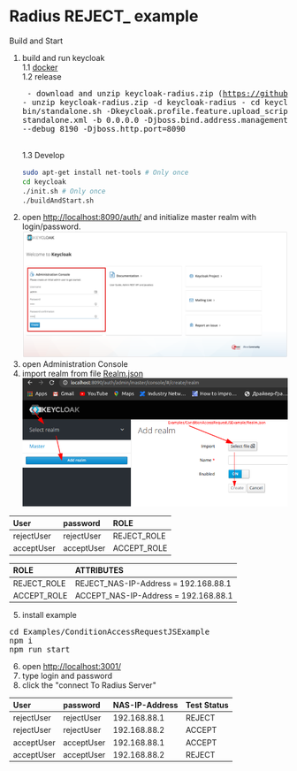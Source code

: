 # Radius REJECT_ example

Build and Start
1. build and run keycloak  
    1.1 [docker](../../docker)  
    1.2 release  
        <pre>
        - download and unzip keycloak-radius.zip (https://github.com/vzakharchenko/keycloak-radius-plugin/releases)
        - unzip keycloak-radius.zip -d keycloak-radius
        - cd keycloak-radius
        - sh bin/standalone.sh   -Dkeycloak.profile.feature.upload_scripts=enabled  -c standalone.xml -b 0.0.0.0 -Djboss.bind.address.management=0.0.0.0 --debug 8190 -Djboss.http.port=8090
        </pre>  
    1.3 Develop  
    ```sh
    sudo apt-get install net-tools # Only once
    cd keycloak
    ./init.sh # Only once
    ./buildAndStart.sh
    ```
2. open [http://localhost:8090/auth/]() and initialize master realm with login/password. ![initRealm](../../docs/initRealm.png)  
3. open Administration Console  
4. import realm from file [Realm.json](Realm.json) ![importRealm](../../docs/ImportRealm3.png)  

|     User    |     password    |      ROLE        |
|:------------|:----------------|:-----------------|
| rejectUser  | rejectUser      | REJECT_ROLE      |
| acceptUser  | acceptUser      | ACCEPT_ROLE      |

|     ROLE     |               ATTRIBUTES                    |
|:-------------|:--------------------------------------------|
| REJECT_ROLE  | REJECT_NAS-IP-Address = 192.168.88.1        |
| ACCEPT_ROLE  | ACCEPT_NAS-IP-Address = 192.168.88.1        |

5. install example  
<pre>
cd Examples/ConditionAccessRequestJSExample
npm i
npm run start
</pre>
6. open [http://localhost:3001/](http://localhost:3001/)  
7. type login and password  
8. click the "connect To Radius Server" 

|     User    |     password    |   NAS-IP-Address      | Test Status |
|:------------|:----------------|:----------------------|:------------|
| rejectUser  | rejectUser      | 192.168.88.1          | REJECT      |
| rejectUser  | rejectUser      | 192.168.88.2          | ACCEPT      |
| acceptUser  | acceptUser      | 192.168.88.1          | ACCEPT      |
| acceptUser  | acceptUser      | 192.168.88.2          | REJECT      |



